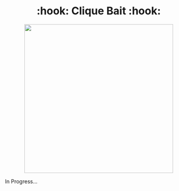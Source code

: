 <div align="center">
 <h1>:hook: Clique Bait :hook: </h1>
</div>

<p align="center">
    <img src="https://8weeksqlchallenge.com/images/case-study-designs/6.png" width="400" height="400">
</p>

In Progress...
